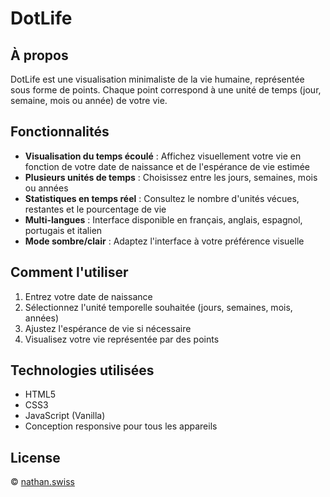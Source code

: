 # DotLife

## À propos

DotLife est une visualisation minimaliste de la vie humaine, représentée sous forme de points. Chaque point correspond à une unité de temps (jour, semaine, mois ou année) de votre vie.

## Fonctionnalités

- **Visualisation du temps écoulé** : Affichez visuellement votre vie en fonction de votre date de naissance et de l'espérance de vie estimée
- **Plusieurs unités de temps** : Choisissez entre les jours, semaines, mois ou années
- **Statistiques en temps réel** : Consultez le nombre d'unités vécues, restantes et le pourcentage de vie
- **Multi-langues** : Interface disponible en français, anglais, espagnol, portugais et italien
- **Mode sombre/clair** : Adaptez l'interface à votre préférence visuelle

## Comment l'utiliser

1. Entrez votre date de naissance
2. Sélectionnez l'unité temporelle souhaitée (jours, semaines, mois, années)
3. Ajustez l'espérance de vie si nécessaire
4. Visualisez votre vie représentée par des points

## Technologies utilisées

- HTML5
- CSS3
- JavaScript (Vanilla)
- Conception responsive pour tous les appareils

## License

© [nathan.swiss](https://nathan.swiss)
